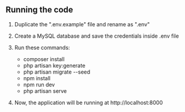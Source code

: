## Running the code
1. Duplicate the ".env.example" file and rename as ".env"
2. Create a MySQL database and save the credentials inside .env file
3. Run these commands:
   * composer install
   * php artisan key:generate
   * php artisan migrate --seed
   * npm install
   * npm run dev
   * php artisan serve

4. Now, the application will be running at http://localhost:8000
